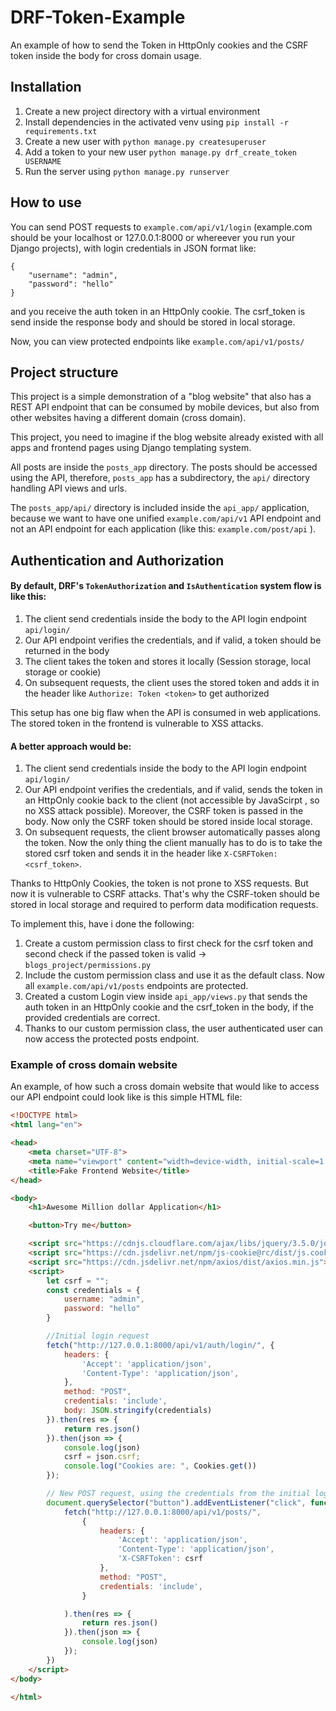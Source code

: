 # DRF-Token-Example
An example of how to send the Token in HttpOnly cookies and the CSRF token inside the body for cross domain usage. 


## Installation
1. Create a new project directory with a virtual environment
2. Install dependencies in the activated venv using `pip install -r requirements.txt`
3. Create a new user with `python manage.py createsuperuser`
4. Add a token to your new user `python manage.py drf_create_token USERNAME`
4. Run the server using `python manage.py runserver`

## How to use
You can send POST requests to `example.com/api/v1/login` (example.com should be your localhost or 127.0.0.1:8000 or whereever you run your Django projects),
with login credentials in JSON format like:
```
{
    "username": "admin",
    "password": "hello"
}
```
and you receive the auth token in an HttpOnly cookie. The csrf_token is send inside the response body and should be stored in local storage.

Now, you can view protected endpoints like `example.com/api/v1/posts/`


## Project structure
This project is a simple demonstration of a "blog website" that also has a REST API endpoint that can be consumed by mobile devices, 
but also from other websites having a different domain (cross domain).

This project, you need to imagine if the blog website already existed with all apps and frontend pages using Django templating system.

All posts are inside the `posts_app` directory. The posts should be accessed using the API, therefore, `posts_app` has a subdirectory, the `api/`
directory handling API views and urls.

The `posts_app/api/` directory is included inside the `api_app/` application, because we want to have one unified `example.com/api/v1` API endpoint and not
an API endpoint for each application (like this: `example.com/post/api` ).

## Authentication and Authorization
#### By default, DRF's `TokenAuthorization` and `IsAuthentication` system flow is like this:
1. The client send credentials inside the body to the API login endpoint `api/login/`
2. Our API endpoint verifies the credentials, and if valid, a token should be returned in the body
3. The client takes the token and stores it locally (Session storage, local storage or cookie)
4. On subsequent requests, the client uses the stored token and adds it in the header like `Authorize: Token <token>` to get authorized

This setup has one big flaw when the API is consumed in web applications. The stored token in the frontend is vulnerable to XSS attacks.

#### A better approach would be:
1. The client send credentials inside the body to the API login endpoint `api/login/`
2. Our API endpoint verifies the credentials, and if valid, sends the token in an HttpOnly cookie back to the client (not accessible by JavaScirpt
, so no XSS attack possible). Moreover, the CSRF token is passed in the body. Now only the CSRF token should be stored inside local storage.
3. On subsequent requests, the client browser automatically passes along the token. Now the only thing the client manually has to do is
to take the stored csrf token and sends it in the header like `X-CSRFToken: <csrf_token>`.

Thanks to HttpOnly Cookies, the token is not prone to XSS requests. But now it is vulnerable to CSRF attacks. That's why the
CSRF-token should be stored in local storage and required to perform data modification requests.

To implement this, have i done the following:
1. Create a custom permission class to first check for the csrf token and second check if the passed token is valid -> `blogs_project/permissions.py`
2. Include the custom permission class and use it as the default class. Now all `example.com/api/v1/posts` endpoints are protected.
3. Created a custom Login view inside `api_app/views.py` that sends the auth token in an HttpOnly cookie and the csrf_token in the body, if the provided credentials are correct.
4. Thanks to our custom permission class, the user authenticated user can now access the protected posts endpoint.

### Example of cross domain website
An example, of how such a cross domain website that would like to access our API endpoint could look like is this simple HTML file:
```html
<!DOCTYPE html>
<html lang="en">

<head>
    <meta charset="UTF-8">
    <meta name="viewport" content="width=device-width, initial-scale=1.0">
    <title>Fake Frontend Website</title>
</head>

<body>
    <h1>Awesome Million dollar Application</h1>

    <button>Try me</button>

    <script src="https://cdnjs.cloudflare.com/ajax/libs/jquery/3.5.0/jquery.js"></script>
    <script src="https://cdn.jsdelivr.net/npm/js-cookie@rc/dist/js.cookie.min.js"></script>
    <script src="https://cdn.jsdelivr.net/npm/axios/dist/axios.min.js"></script>
    <script>
        let csrf = "";
        const credentials = {
            username: "admin",
            password: "hello"
        }

        //Initial login request
        fetch("http://127.0.0.1:8000/api/v1/auth/login/", {
            headers: {
                'Accept': 'application/json',
                'Content-Type': 'application/json',
            },
            method: "POST",
            credentials: 'include',
            body: JSON.stringify(credentials)
        }).then(res => {
            return res.json()
        }).then(json => {
            console.log(json)
            csrf = json.csrf;
            console.log("Cookies are: ", Cookies.get())
        });

        // New POST request, using the credentials from the initial login
        document.querySelector("button").addEventListener("click", function () {
            fetch("http://127.0.0.1:8000/api/v1/posts/",
                {
                    headers: {
                        'Accept': 'application/json',
                        'Content-Type': 'application/json',
                        'X-CSRFToken': csrf
                    },
                    method: "POST",
                    credentials: 'include',
                }

            ).then(res => {
                return res.json()
            }).then(json => {
                console.log(json)
            });
        })
    </script>
</body>

</html>
```



